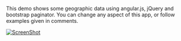 This demo shows some geographic data using angular.js, jQuery and bootstrap paginator. You can change any aspect of this app, or follow examples given in comments.

[![ScreenShot](https://f.cloud.github.com/assets/242577/1192995/99787860-246b-11e3-8a79-c385b1336549.png)](http://www.youtube.com/watch?v=7BoTRi4nIAU&hd=1)
